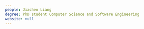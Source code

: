```yaml
---
people: Jiachen Liang
degree: PhD student Computer Science and Software Engineering
website: null
---
```

